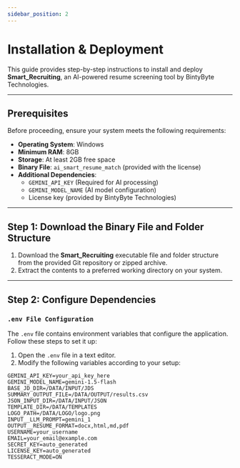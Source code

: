 ```yaml
---
sidebar_position: 2
---
```


# Installation & Deployment

This guide provides step-by-step instructions to install and deploy **Smart_Recruiting**, an AI-powered resume screening tool by BintyByte Technologies.

---

## Prerequisites

Before proceeding, ensure your system meets the following requirements:

- **Operating System**: Windows
- **Minimum RAM**: 8GB
- **Storage**: At least 2GB free space
- **Binary File**: `ai_smart_resume_match` (provided with the license)
- **Additional Dependencies**:
  - `GEMINI_API_KEY` (Required for AI processing)
  - `GEMINI_MODEL_NAME` (AI model configuration)
  - License key (provided by BintyByte Technologies)

---

## Step 1: Download the Binary File and Folder Structure

1. Download the **Smart_Recruiting** executable file and folder structure from the provided Git repository or zipped archive.
2. Extract the contents to a preferred working directory on your system.

---

## Step 2: Configure Dependencies

### `.env File Configuration`
The `.env` file contains environment variables that configure the application. Follow these steps to set it up:

1. Open the `.env` file in a text editor.
2. Modify the following variables according to your setup:

```plaintext
GEMINI_API_KEY=your_api_key_here
GEMINI_MODEL_NAME=gemini-1.5-flash
BASE_JD_DIR=/DATA/INPUT/JDS
SUMMARY_OUTPUT_FILE=/DATA/OUTPUT/results.csv
JSON_INPUT_DIR=/DATA/INPUT/JSON
TEMPLATE_DIR=/DATA/TEMPLATES
LOGO_PATH=/DATA/LOGO/logo.png
INPUT__LLM_PROMPT=gemini_1
OUTPUT__RESUME_FORMAT=docx,html,md,pdf
USERNAME=your_username
EMAIL=your_email@example.com
SECRET_KEY=auto_generated
LICENSE_KEY=auto_generated
TESSERACT_MODE=ON